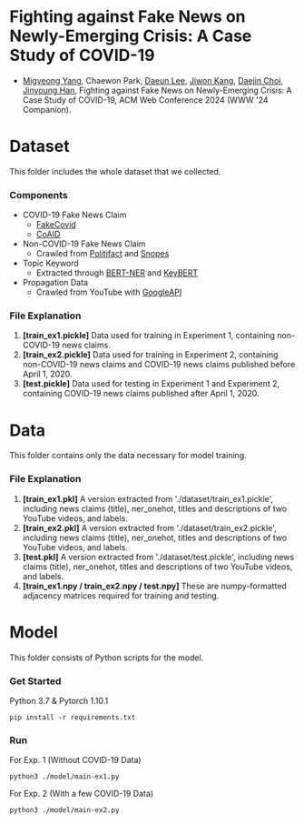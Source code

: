 # Fighting against Fake News on Newly-Emerging Crisis: A Case Study of COVID-19
- [Migyeong Yang](https://sites.google.com/view/migyeong-yang), Chaewon Park, [Daeun Lee](https://sites.google.com/view/daeun-lee), [Jiwon Kang](https://ji1kang.github.io/), [Daejin Choi](https://daejin-choi.github.io/), [Jinyoung Han](https://sites.google.com/site/jyhantop/), Fighting against Fake News on Newly-Emerging Crisis: A Case Study of COVID-19, ACM Web Conference 2024 (WWW '24 Companion).


# Dataset
This folder includes the whole dataset that we collected. 

### Components
- COVID-19 Fake News Claim
	- [FakeCovid](https://gautamshahi.github.io/FakeCovid/)
	- [CoAID](https://github.com/cuilimeng/CoAID) 
- Non-COVID-19 Fake News Claim 
	- Crawled from [Politifact](https://www.politifact.com/) and [Snopes](https://www.snopes.com/)
- Topic Keyword
  - Extracted through [BERT-NER](https://github.com/kamalkraj/BERT-NER) and [KeyBERT](https://github.com/MaartenGr/KeyBERT)
- Propagation Data
  - Crawled from YouTube with [GoogleAPI](https://developers.google.com/youtube/)
 
### File Explanation
1. **[train_ex1.pickle]** Data used for training in Experiment 1, containing non-COVID-19 news claims.
2. **[train_ex2.pickle]** Data used for training in Experiment 2, containing non-COVID-19 news claims and COVID-19 news claims published before April 1, 2020.
3. **[test.pickle]** Data used for testing in Experiment 1 and Experiment 2, containing COVID-19 news claims published after April 1, 2020.


# Data
This folder contains only the data necessary for model training.

### File Explanation
1. **[train_ex1.pkl]** A version extracted from './dataset/train_ex1.pickle', including news claims (title), ner_onehot, titles and descriptions of two YouTube videos, and labels.
2. **[train_ex2.pkl]** A version extracted from './dataset/train_ex2.pickle', including news claims (title), ner_onehot, titles and descriptions of two YouTube videos, and labels.
3. **[test.pkl]** A version extracted from './dataset/test.pickle', including news claims (title), ner_onehot, titles and descriptions of two YouTube videos, and labels.
4. **[train_ex1.npy / train_ex2.npy / test.npy]** These are numpy-formatted adjacency matrices required for training and testing.


# Model
This folder consists of Python scripts for the model.

### Get Started
Python 3.7 & Pytorch 1.10.1
```
pip install -r requirements.txt
```

### Run
For Exp. 1 (Without COVID-19 Data)
```
python3 ./model/main-ex1.py
```

For Exp. 2 (With a few COVID-19 Data)
```
python3 ./model/main-ex2.py
```
